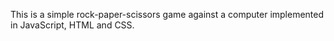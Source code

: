 This is a simple rock-paper-scissors game against a computer implemented in JavaScript, HTML and CSS.